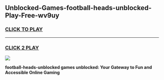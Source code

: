 
## Unblocked-Games-football-heads-unblocked-Play-Free-wv9uy
<h3>
<a href="https://premium76.site?title=football-heads-unblocked&ref=09A">CLICK TO PLAY</a></h3>
<hr>

<h3>
<a href="https://premium76.site?title=football-heads-unblocked&ref=09A">CLICK 2 PLAY</a>
  
</h3>

<a href="https://premium76.site?title=football-heads-unblocked&ref=09A"><img src="https://clearcache.store/games.png"></a>


**football-heads-unblocked games unblocked: Your Gateway to Fun and Accessible Online Gaming**
